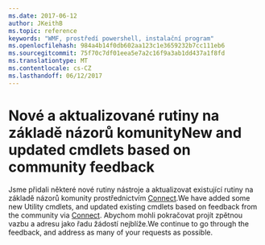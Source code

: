 ```yaml
---
ms.date: 2017-06-12
author: JKeithB
ms.topic: reference
keywords: "WMF, prostředí powershell, instalační program"
ms.openlocfilehash: 984a4b14f0db602aa123c1e3659232b7cc111eb6
ms.sourcegitcommit: 75f70c7df01eea5e7a2c16f9a3ab1dd437a1f8fd
ms.translationtype: MT
ms.contentlocale: cs-CZ
ms.lasthandoff: 06/12/2017
---
```

# <a name="new-and-updated-cmdlets-based-on-community-feedback"></a><span data-ttu-id="a3370-102">Nové a aktualizované rutiny na základě názorů komunity</span><span class="sxs-lookup"><span data-stu-id="a3370-102">New and updated cmdlets based on community feedback</span></span> 
<span data-ttu-id="a3370-103">Jsme přidali některé nové rutiny nástroje a aktualizovat existující rutiny na základě názorů komunity prostřednictvím [Connect](https://connect.microsoft.com/powershell).</span><span class="sxs-lookup"><span data-stu-id="a3370-103">We have added some new Utility cmdlets, and updated existing cmdlets based on feedback from the community via [Connect](https://connect.microsoft.com/powershell).</span></span> <span data-ttu-id="a3370-104">Abychom mohli pokračovat projít zpětnou vazbu a adresu jako řadu žádostí nejblíže.</span><span class="sxs-lookup"><span data-stu-id="a3370-104">We continue to go through the feedback, and address as many of your requests as possible.</span></span>

